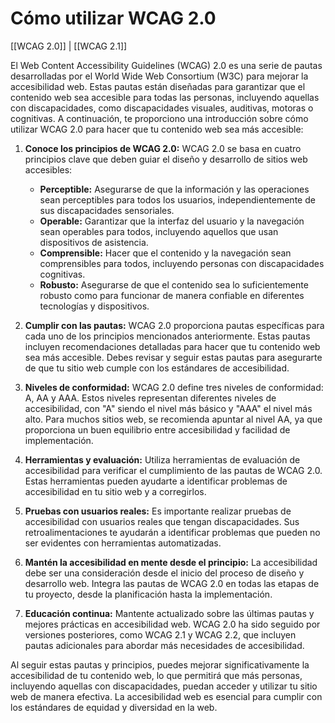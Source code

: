 # Cómo utilizar WCAG 2.0

[[WCAG 2.0]] | [[WCAG 2.1]]

El Web Content Accessibility Guidelines (WCAG) 2.0 es una serie de pautas desarrolladas por el World Wide Web Consortium (W3C) para mejorar la accesibilidad web. Estas pautas están diseñadas para garantizar que el contenido web sea accesible para todas las personas, incluyendo aquellas con discapacidades, como discapacidades visuales, auditivas, motoras o cognitivas. A continuación, te proporciono una introducción sobre cómo utilizar WCAG 2.0 para hacer que tu contenido web sea más accesible:

1. **Conoce los principios de WCAG 2.0:** WCAG 2.0 se basa en cuatro principios clave que deben guiar el diseño y desarrollo de sitios web accesibles:
    
    - **Perceptible:** Asegurarse de que la información y las operaciones sean perceptibles para todos los usuarios, independientemente de sus discapacidades sensoriales.
    - **Operable:** Garantizar que la interfaz del usuario y la navegación sean operables para todos, incluyendo aquellos que usan dispositivos de asistencia.
    - **Comprensible:** Hacer que el contenido y la navegación sean comprensibles para todos, incluyendo personas con discapacidades cognitivas.
    - **Robusto:** Asegurarse de que el contenido sea lo suficientemente robusto como para funcionar de manera confiable en diferentes tecnologías y dispositivos.
2. **Cumplir con las pautas:** WCAG 2.0 proporciona pautas específicas para cada uno de los principios mencionados anteriormente. Estas pautas incluyen recomendaciones detalladas para hacer que tu contenido web sea más accesible. Debes revisar y seguir estas pautas para asegurarte de que tu sitio web cumple con los estándares de accesibilidad.
    
3. **Niveles de conformidad:** WCAG 2.0 define tres niveles de conformidad: A, AA y AAA. Estos niveles representan diferentes niveles de accesibilidad, con "A" siendo el nivel más básico y "AAA" el nivel más alto. Para muchos sitios web, se recomienda apuntar al nivel AA, ya que proporciona un buen equilibrio entre accesibilidad y facilidad de implementación.
    
4. **Herramientas y evaluación:** Utiliza herramientas de evaluación de accesibilidad para verificar el cumplimiento de las pautas de WCAG 2.0. Estas herramientas pueden ayudarte a identificar problemas de accesibilidad en tu sitio web y a corregirlos.
    
5. **Pruebas con usuarios reales:** Es importante realizar pruebas de accesibilidad con usuarios reales que tengan discapacidades. Sus retroalimentaciones te ayudarán a identificar problemas que pueden no ser evidentes con herramientas automatizadas.
    
6. **Mantén la accesibilidad en mente desde el principio:** La accesibilidad debe ser una consideración desde el inicio del proceso de diseño y desarrollo web. Integra las pautas de WCAG 2.0 en todas las etapas de tu proyecto, desde la planificación hasta la implementación.
    
7. **Educación continua:** Mantente actualizado sobre las últimas pautas y mejores prácticas en accesibilidad web. WCAG 2.0 ha sido seguido por versiones posteriores, como WCAG 2.1 y WCAG 2.2, que incluyen pautas adicionales para abordar más necesidades de accesibilidad.
    

Al seguir estas pautas y principios, puedes mejorar significativamente la accesibilidad de tu contenido web, lo que permitirá que más personas, incluyendo aquellas con discapacidades, puedan acceder y utilizar tu sitio web de manera efectiva. La accesibilidad web es esencial para cumplir con los estándares de equidad y diversidad en la web.